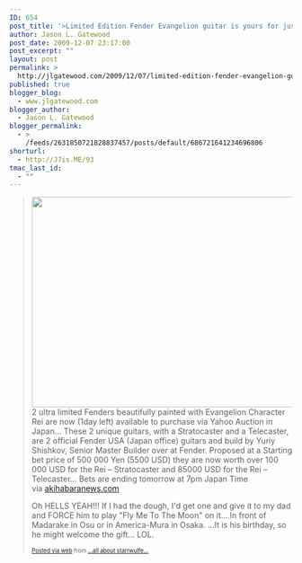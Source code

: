 ```yaml
---
ID: 654
post_title: '>Limited Edition Fender Evangelion guitar is yours for just $100,000 USD'
author: Jason L. Gatewood
post_date: 2009-12-07 23:17:00
post_excerpt: ""
layout: post
permalink: >
  http://jlgatewood.com/2009/12/07/limited-edition-fender-evangelion-guitar-is-yours-for-just-100000-usd/
published: true
blogger_blog:
  - www.jlgatewood.com
blogger_author:
  - Jason L. Gatewood
blogger_permalink:
  - >
    /feeds/2631850721828837457/posts/default/686721641234696806
shorturl:
  - http://J7is.ME/93
tmac_last_id:
  - ""
---
```

><div> <a href="http://www.akihabaranews.com/en/news_details.php?id=19520"></a><a href='http://posterous.com/getfile/files.posterous.com/starrwulfe/CsnnumuCFnhmBalrvzEsBzsGBuxkHyuyJcACnAcDGbHqkCIbEniJbwwJenGl/media_httpmediaakihabaranewscom19520FENDEREVANGELION1jpg_gqbDaasmabtphnB.jpg.scaled1000.jpg'><img src="http://posterous.com/getfile/files.posterous.com/starrwulfe/CsnnumuCFnhmBalrvzEsBzsGBuxkHyuyJcACnAcDGbHqkCIbEniJbwwJenGl/media_httpmediaakihabaranewscom19520FENDEREVANGELION1jpg_gqbDaasmabtphnB.jpg.scaled500.jpg" width="500" height="375" /></a>     2 ultra limited Fenders beautifully painted with Evangelion Character Rei are now (1day left) available to purchase via Yahoo Auction in Japan… These 2 unique guitars, with a Stratocaster and a Telecaster, are 2 official Fender USA (Japan office) guitars and build by Yuriy Shishkov, Senior Master Builder over at Fender.    Proposed at a Starting bet price of 500 000 Yen (5500 USD) they are now worth over 100 000 USD for the Rei – Stratocaster and 85000 USD for the Rei – Telecaster…    Bets are ending tomorrow at 7pm Japan Time    <div>via <a href="http://www.akihabaranews.com/en/news_details.php?id=19520">akihabaranews.com</a></div> <p>Oh HELLS YEAH!!!  If I had the dough, I'd get one and give it to my dad and FORCE him to play "Fly Me To The Moon" on it...  In front of Madarake in Osu or in America-Mura in Osaka.   ...It is his birthday, so he might welcome the gift...  LOL.</p></div> <p style="font-size: 10px;"> <a href="http://posterous.com">Posted via web</a>  from <a href="http://starrwulfe.info/limited-edition-fender-evangelion-guitar-is-y">...all about starrwulfe...</a> </p>